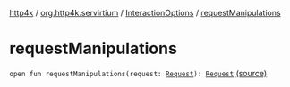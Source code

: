 [http4k](../../index.md) / [org.http4k.servirtium](../index.md) / [InteractionOptions](index.md) / [requestManipulations](./request-manipulations.md)

# requestManipulations

`open fun requestManipulations(request: `[`Request`](../../org.http4k.core/-request/index.md)`): `[`Request`](../../org.http4k.core/-request/index.md) [(source)](https://github.com/http4k/http4k/blob/master/http4k-testing-servirtium/src/main/kotlin/org/http4k/servirtium/InteractionOptions.kt#L8)